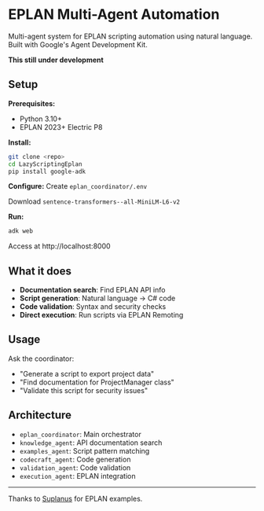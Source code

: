 # EPLAN Multi-Agent Automation

Multi-agent system for EPLAN scripting automation using natural language. Built with Google's Agent Development Kit.

**This still under development**

## Setup

**Prerequisites:**
- Python 3.10+
- EPLAN 2023+ Electric P8

**Install:**
```bash
git clone <repo>
cd LazyScriptingEplan
pip install google-adk
```

**Configure:**
Create `eplan_coordinator/.env`

Download `sentence-transformers--all-MiniLM-L6-v2`

**Run:**
```bash
adk web
```
Access at http://localhost:8000

## What it does

- **Documentation search**: Find EPLAN API info
- **Script generation**: Natural language → C# code  
- **Code validation**: Syntax and security checks
- **Direct execution**: Run scripts via EPLAN Remoting

## Usage

Ask the coordinator:
- "Generate a script to export project data"
- "Find documentation for ProjectManager class"
- "Validate this script for security issues"

## Architecture

- `eplan_coordinator`: Main orchestrator
- `knowledge_agent`: API documentation search
- `examples_agent`: Script pattern matching
- `codecraft_agent`: Code generation
- `validation_agent`: Code validation
- `execution_agent`: EPLAN integration

---

Thanks to [Suplanus](https://github.com/Suplanus) for EPLAN examples.